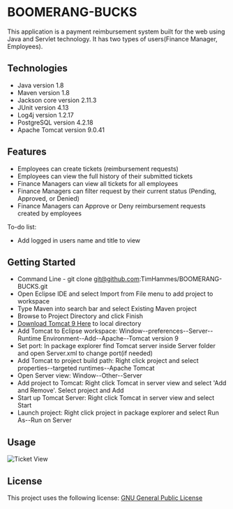 # BOOMERANG-BUCKS
 This application is a payment reimbursement system built for the web using Java and Servlet technology.
 It has two types of users(Finance Manager, Employees).
 
## Technologies
 
* Java version 1.8
* Maven version 1.8
* Jackson core version 2.11.3
* JUnit version 4.13
* Log4j version 1.2.17
* PostgreSQL version 4.2.18
* Apache Tomcat version 9.0.41

## Features

* Employees can create tickets (reimbursement requests) 
* Employees can view the full history of their submitted tickets
* Finance Managers can view all tickets for all employees
* Finance Managers can filter request by their current status (Pending, Approved, or Denied)
* Finance Managers can Approve or Deny reimbursement requests created by employees

To-do list:
* Add logged in users name and title to view

## Getting Started 
* Command Line - git clone git@github.com:TimHammes/BOOMERANG-BUCKS.git
* Open Eclipse IDE and select Import from File menu to add project to workspace
* Type Maven into search bar and select Existing Maven project 
* Browse to Project Directory and click Finish
* [Download Tomcat 9 Here](https://tomcat.apache.org/tomcat-9.0-doc/setup.html) to local directory
* Add Tomcat to Eclipse workspace: Window--preferences--Server--Runtime Environment--Add--Apache--Tomcat version 9
* Set port: In package explorer find Tomcat server inside Server folder and open Server.xml to change port(if needed)
* Add Tomcat to project build path: Right click project and select properties--targeted runtimes--Apache Tomcat
* Open Server view: Window--Other--Server
* Add project to Tomcat: Right click Tomcat in server view and select 'Add and Remove'. Select project and Add
* Start up Tomcat Server: Right click Tomcat in server view and select Start
* Launch project: Right click project in package explorer and select Run As--Run on Server

## Usage
![Ticket View](../img/CreateTicketView.jpg?raw=true "Ticket View")

## License
This project uses the following license: [GNU General Public License](LICENSE)